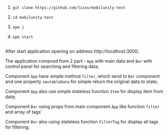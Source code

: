 1. `git clone https://github.com/lisov/mobilunity-test`

2. `cd mobilunity-test`

3. `npm i`

4. `npm start`

## 

After start application opening on address http://localhost:3000;

The application composd from 2 part - `App` with main data and `Bar` with control panel for searching and filtering data;

Component `App` have simple method `filter`, which send to `Bar` component and one property `imutableData` for simple return the original data to state;

Component `App` also use simple stateless function `Item` for display item from data;

Component `Bar` using props from main component `App` like function `filter` and array of tags'

Component `Bar` also using  stateless function `FilterTag` for display all tags for filtering;